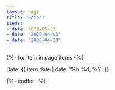 ```yaml
---
layout: page
title: 'Dates!'
items:
- date: 2020-05-03
- date: "2020-04-03"
- date: "2020-04-23"
---
```


{%- for item in page.items -%}
    <p>
        Date: {{ item.date | date: '%b %d, %Y' }}
    </p>
{%- endfor -%}